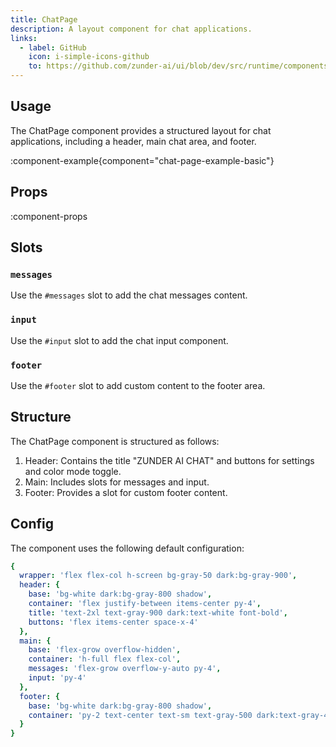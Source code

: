 ```yaml
---
title: ChatPage
description: A layout component for chat applications.
links:
  - label: GitHub
    icon: i-simple-icons-github
    to: https://github.com/zunder-ai/ui/blob/dev/src/runtime/components/chat/ChatPage.vue
---
```


## Usage

The ChatPage component provides a structured layout for chat applications, including a header, main chat area, and footer.

:component-example{component="chat-page-example-basic"}

## Props

:component-props

## Slots

### `messages`

Use the `#messages` slot to add the chat messages content.

### `input`

Use the `#input` slot to add the chat input component.

### `footer`

Use the `#footer` slot to add custom content to the footer area.

## Structure

The ChatPage component is structured as follows:

1. Header: Contains the title "ZUNDER AI CHAT" and buttons for settings and color mode toggle.
2. Main: Includes slots for messages and input.
3. Footer: Provides a slot for custom footer content.

## Config

The component uses the following default configuration:

```yml
{
  wrapper: 'flex flex-col h-screen bg-gray-50 dark:bg-gray-900',
  header: {
    base: 'bg-white dark:bg-gray-800 shadow',
    container: 'flex justify-between items-center py-4',
    title: 'text-2xl text-gray-900 dark:text-white font-bold',
    buttons: 'flex items-center space-x-4'
  },
  main: {
    base: 'flex-grow overflow-hidden',
    container: 'h-full flex flex-col',
    messages: 'flex-grow overflow-y-auto py-4',
    input: 'py-4'
  },
  footer: {
    base: 'bg-white dark:bg-gray-800 shadow',
    container: 'py-2 text-center text-sm text-gray-500 dark:text-gray-400'
  }
}
```